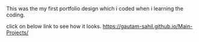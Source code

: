 This was the my first portfolio design which i coded when i learning the coding.

click on below link to see how it looks.
https://gautam-sahil.github.io/Main-Projects/

